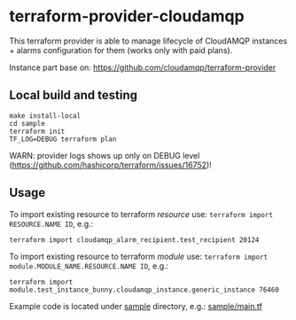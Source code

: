 
# terraform-provider-cloudamqp

This terraform provider is able to manage lifecycle of CloudAMQP instances + alarms configuration for them (works only with paid plans).

Instance part base on: https://github.com/cloudamqp/terraform-provider

## Local build and testing

```shell script
make install-local
cd sample
terraform init
TF_LOG=DEBUG terraform plan
```

WARN: provider logs shows up only on DEBUG level (https://github.com/hashicorp/terraform/issues/16752)!

## Usage
To import existing resource to terraform *resource* use: `terraform import RESOURCE.NAME ID`, e.g.:

```shell script
terraform import cloudamqp_alarm_recipient.test_recipient 20124
```

To import existing resource to terraform *module* use: `terraform import module.MODULE_NAME.RESOURCE.NAME ID`, e.g.:

```shell script
terraform import module.test_instance_bunny.cloudamqp_instance.generic_instance 76460
```

Example code is located under [sample](sample) directory, e.g.: [sample/main.tf](sample/main.tf)

